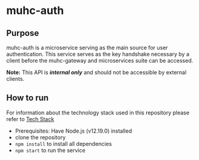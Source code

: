 # muhc-auth
## Purpose 

muhc-auth is a microservice serving as the main source for user authentication. This service serves as the key handshake necessary by a client before the muhc-gateway and microservices suite can be accessed.

**Note:** This API is ***internal only*** and should not be accessible by external clients.

## How to run
For information about the technology stack used in this repository please refer to [Tech Stack](https://github.com/MUHC-DP-Project/muhc-gateway/wiki/Tech-Stack)
- Prerequisites: Have Node.js (v12.19.0) installed
- clone the repository
- `npm install`  to install all dependencies
- `npm start` to run the service
